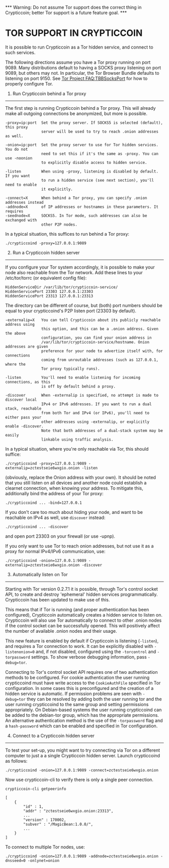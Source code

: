 *** Warning: Do not assume Tor support does the correct thing in Crypticcoin; better Tor support is a future feature goal. ***

TOR SUPPORT IN CRYPTICCOIN
====================

It is possible to run Crypticcoin as a Tor hidden service, and connect to such services.

The following directions assume you have a Tor proxy running on port 9089. Many distributions default to having a SOCKS proxy listening on port 9089, but others may not. In particular, the Tor Browser Bundle defaults to listening on port 9150. See [Tor Project FAQ:TBBSocksPort](https://www.torproject.org/docs/faq.html.en#TBBSocksPort) for how to properly
configure Tor.


1. Run Crypticcoin behind a Tor proxy
-------------------------------

The first step is running Crypticcoin behind a Tor proxy. This will already make all
outgoing connections be anonymized, but more is possible.

	-proxy=ip:port  Set the proxy server. If SOCKS5 is selected (default), this proxy
	                server will be used to try to reach .onion addresses as well.

	-onion=ip:port  Set the proxy server to use for Tor hidden services. You do not
	                need to set this if it's the same as -proxy. You can use -noonion
	                to explicitly disable access to hidden service.

	-listen         When using -proxy, listening is disabled by default. If you want
	                to run a hidden service (see next section), you'll need to enable
	                it explicitly.

	-connect=X      When behind a Tor proxy, you can specify .onion addresses instead
	-addnode=X      of IP addresses or hostnames in these parameters. It requires
	-seednode=X     SOCKS5. In Tor mode, such addresses can also be exchanged with
	                other P2P nodes.

In a typical situation, this suffices to run behind a Tor proxy:

	./crypticcoind -proxy=127.0.0.1:9089


2. Run a Crypticcoin hidden server
----------------------------

If you configure your Tor system accordingly, it is possible to make your node also
reachable from the Tor network. Add these lines to your /etc/tor/torrc (or equivalent
config file):

	HiddenServiceDir /var/lib/tor/crypticcoin-service/
	HiddenServicePort 23303 127.0.0.1:23303
	HiddenServicePort 23313 127.0.0.1:23313

The directory can be different of course, but (both) port numbers should be equal to
your crypticcoind's P2P listen port (23303 by default).

	-externalip=X   You can tell Crypticcoin about its publicly reachable address using
	                this option, and this can be a .onion address. Given the above
	                configuration, you can find your onion address in
	                /var/lib/tor/crypticcoin-service/hostname. Onion addresses are given
	                preference for your node to advertize itself with, for connections
	                coming from unroutable addresses (such as 127.0.0.1, where the
	                Tor proxy typically runs).

	-listen         You'll need to enable listening for incoming connections, as this
	                is off by default behind a proxy.

	-discover       When -externalip is specified, no attempt is made to discover local
	                IPv4 or IPv6 addresses. If you want to run a dual stack, reachable
	                from both Tor and IPv4 (or IPv6), you'll need to either pass your
	                other addresses using -externalip, or explicitly enable -discover.
	                Note that both addresses of a dual-stack system may be easily
	                linkable using traffic analysis.

In a typical situation, where you're only reachable via Tor, this should suffice:

	./crypticcoind -proxy=127.0.0.1:9089 -externalip=zctestseie6wxgio.onion -listen

(obviously, replace the Onion address with your own). It should be noted that you still
listen on all devices and another node could establish a clearnet connection, when knowing
your address. To mitigate this, additionally bind the address of your Tor proxy:

	./crypticcoind ... -bind=127.0.0.1

If you don't care too much about hiding your node, and want to be reachable on IPv4
as well, use `discover` instead:

	./crypticcoind ... -discover

and open port 23303 on your firewall (or use -upnp).

If you only want to use Tor to reach onion addresses, but not use it as a proxy
for normal IPv4/IPv6 communication, use:

	./crypticcoind -onion=127.0.0.1:9089 -externalip=zctestseie6wxgio.onion -discover


3. Automatically listen on Tor
--------------------------------

Starting with Tor version 0.2.7.1 it is possible, through Tor's control socket
API, to create and destroy 'ephemeral' hidden services programmatically.
Crypticcoin has been updated to make use of this.

This means that if Tor is running (and proper authentication has been configured),
Crypticcoin automatically creates a hidden service to listen on. Crypticcoin will also use Tor
automatically to connect to other .onion nodes if the control socket can be
successfully opened. This will positively affect the number of available .onion
nodes and their usage.

This new feature is enabled by default if Crypticcoin is listening (`-listen`), and
requires a Tor connection to work. It can be explicitly disabled with `-listenonion=0`
and, if not disabled, configured using the `-torcontrol` and `-torpassword` settings.
To show verbose debugging information, pass `-debug=tor`.

Connecting to Tor's control socket API requires one of two authentication methods to be 
configured. For cookie authentication the user running crypticcoind must have write access 
to the `CookieAuthFile` specified in Tor configuration. In some cases this is 
preconfigured and the creation of a hidden service is automatic. If permission problems 
are seen with `-debug=tor` they can be resolved by adding both the user running tor and 
the user running crypticcoind to the same group and setting permissions appropriately. On 
Debian-based systems the user running crypticcoind can be added to the debian-tor group, 
which has the appropriate permissions. An alternative authentication method is the use 
of the `-torpassword` flag and a `hash-password` which can be enabled and specified in 
Tor configuration.


4. Connect to a Crypticcoin hidden server
-----------------------------------

To test your set-up, you might want to try connecting via Tor on a different computer to just a
a single Crypticcoin hidden server. Launch crypticcoind as follows:

	./crypticcoind -onion=127.0.0.1:9089 -connect=zctestseie6wxgio.onion

Now use crypticcoin-cli to verify there is only a single peer connection.

	crypticcoin-cli getpeerinfo

	[
	    {
	        "id" : 1,
	        "addr" : "zctestseie6wxgio.onion:23313",
	        ...
	        "version" : 170002,
	        "subver" : "/MagicBean:1.0.0/",
	        ...
	    }
	]

To connect to multiple Tor nodes, use:

	./crypticcoind -onion=127.0.0.1:9089 -addnode=zctestseie6wxgio.onion -dnsseed=0 -onlynet=onion
